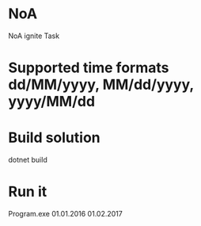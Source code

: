 # NoA
NoA ignite Task
# Supported time formats dd/MM/yyyy, MM/dd/yyyy, yyyy/MM/dd
# Build solution
dotnet build 
# Run it
Program.exe 01.01.2016 01.02.2017
